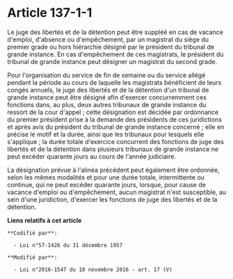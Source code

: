 # Article 137-1-1

Le juge des libertés et de la détention peut être suppléé en cas de vacance d'emploi, d'absence ou d'empêchement, par un
magistrat du siège du premier grade ou hors hiérarchie désigné par le président du tribunal de grande instance. En cas
d'empêchement de ces magistrats, le président du tribunal de grande instance peut désigner un magistrat du second grade.

Pour l'organisation du service de fin de semaine ou du service allégé pendant la période au cours de laquelle les magistrats
bénéficient de leurs congés annuels, le juge des libertés et de la détention d'un tribunal de grande instance peut être
désigné afin d'exercer concurremment ces fonctions dans, au plus, deux autres tribunaux de grande instance du ressort de la
cour d'appel ; cette désignation est décidée par ordonnance du premier président prise à la demande des présidents de ces
juridictions et après avis du président du tribunal de grande instance concerné ; elle en précise le motif et la durée, ainsi
que les tribunaux pour lesquels elle s'applique ; la durée totale d'exercice concurrent des fonctions de juge des libertés et
de la détention dans plusieurs tribunaux de grande instance ne peut excéder quarante jours au cours de l'année judiciaire.

La désignation prévue à l'alinéa précédent peut également être ordonnée, selon les mêmes modalités et pour une durée totale,
intermittente ou continue, qui ne peut excéder quarante jours, lorsque, pour cause de vacance d'emploi ou d'empêchement,
aucun magistrat n'est susceptible, au sein d'une juridiction, d'exercer les fonctions de juge des libertés et de la
détention.

**Liens relatifs à cet article**

	**Codifié par**:

	  - Loi n°57-1426 du 31 décembre 1957

	**Modifié par**:

	  - Loi n°2016-1547 du 18 novembre 2016 - art. 17 (V)
